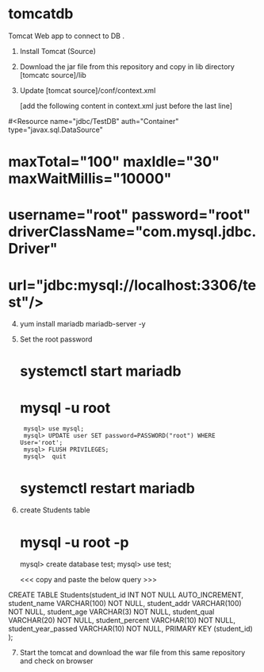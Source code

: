# tomcatdb

Tomcat Web app to connect to DB .

1) Install Tomcat (Source)

2) Download the jar file from this repository and copy in lib directory   [tomcatc source]/lib

3) Update [tomcat source]/conf/context.xml 

	[add the following content in context.xml just before the last line]

#<Resource name="jdbc/TestDB" auth="Container" type="javax.sql.DataSource"
#               maxTotal="100" maxIdle="30" maxWaitMillis="10000"
#               username="root" password="root" driverClassName="com.mysql.jdbc.Driver"
#               url="jdbc:mysql://localhost:3306/test"/>

4) yum install mariadb mariadb-server -y

5) Set the root password

	# systemctl start mariadb 
	# mysql -u root

		mysql> use mysql;
		mysql> UPDATE user SET password=PASSWORD("root") WHERE User='root';
		mysql> FLUSH PRIVILEGES;
		mysql>  quit
	# systemctl restart mariadb

6) create Students table

	# mysql -u root -p

	mysql> create database test;
	mysql> use test;

	<<< copy and paste the below query >>>


CREATE TABLE Students(student_id INT NOT NULL AUTO_INCREMENT,
	student_name VARCHAR(100) NOT NULL,
    student_addr VARCHAR(100) NOT NULL,
	student_age VARCHAR(3) NOT NULL,
	student_qual VARCHAR(20) NOT NULL,
	student_percent VARCHAR(10) NOT NULL,
	student_year_passed VARCHAR(10) NOT NULL,
	PRIMARY KEY (student_id)
);



7) Start the tomcat and download the war file from this same repository  and check on browser
